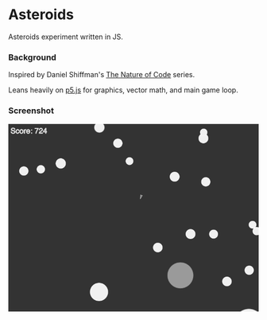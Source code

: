 # Asteroids

Asteroids experiment written in JS.

### Background

Inspired by Daniel Shiffman's [The Nature of Code](https://www.youtube.com/playlist?list=PLRqwX-V7Uu6aFlwukCmDf0-1-uSR7mklK) series.

Leans heavily on [p5.js](https://p5js.org/) for graphics, vector math, and main game loop.

### Screenshot

![alt tag](./screenshot.png)
